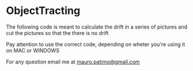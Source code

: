 # ObjectTracting

The following code is meant to calculate the drift in a series of pictures and cut the pictures so that the there is no drift

Pay attention to use the correct code, depending on wheter you're using it on MAC or WINDOWS

For any question email me at mauro.patimo@gmail.com
